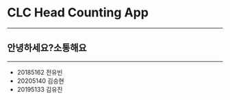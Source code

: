 <head>
<h1>CLC Head Counting App</h1>
</head>
<hr>
<h2>안녕하세요?소통해요</h2>
<hr>
<body>
    
  <ul>
    <li>20185162 전유빈</li>
    <li>20205140 김승현</li>
    <li>20195133 김유진</li>
  <ul>
</body>
